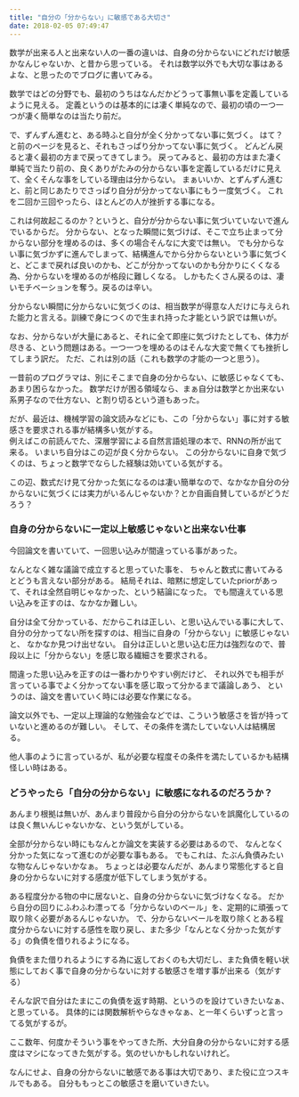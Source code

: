 ```yaml
---
title: "自分の「分からない」に敏感である大切さ"
date: 2018-02-05 07:49:47
---
```


数学が出来る人と出来ない人の一番の違いは、自身の分からないにどれだけ敏感かなんじゃないか、と昔から思っている。
それは数学以外でも大切な事はあるよな、と思ったのでブログに書いてみる。

数学ではどの分野でも、最初のうちはなんだかどうって事無い事を定義しているように見える。
定義というのは基本的には凄く単純なので、最初の頃の一つ一つが凄く簡単なのは当たり前だ。

で、ずんずん進むと、ある時ふと自分が全く分かってない事に気づく。
はて？と前のページを見ると、それもさっぱり分かってない事に気づく。
どんどん戻ると凄く最初の方まで戻ってきてしまう。
戻ってみると、最初の方はまた凄く単純で当たり前の、良くありがたみの分からない事を定義しているだけに見えて、全くそんな事をしている理由は分からない。
まぁいいか、とずんずん進むと、前と同じあたりでさっぱり自分が分かってない事にもう一度気づく。
これを二回か三回やったら、ほとんどの人が挫折する事になる。

これは何故起こるのか？というと、自分が分からない事に気づいていないで進んでいるからだ。
分からない、となった瞬間に気づけば、そこで立ち止まって分からない部分を埋めるのは、多くの場合そんなに大変では無い。
でも分からない事に気づかずに進んでしまって、結構進んでから分からないという事に気づくと、どこまで戻れば良いのかも、どこが分かってないのかも分かりにくくなる為、分からないを埋めるのが格段に難しくなる。
しかもたくさん戻るのは、凄いモチベーションを奪う。戻るのは辛い。

分からない瞬間に分からないに気づくのは、相当数学が得意な人だけに与えられた能力と言える。訓練で身につくので生まれ持った才能という訳では無いが。

なお、分からないが大量にあると、それに全て即座に気づけたとしても、体力が尽きる、という問題はある。一つ一つを埋めるのはそんな大変で無くても挫折してしまう訳だ。
ただ、これは別の話（これも数学の才能の一つと思う）。

一昔前のプログラマは、別にそこまで自身の分からない、に敏感じゃなくても、あまり困らなかった。
数学だけが困る領域なら、まぁ自分は数学とか出来ない系男子なので仕方ない、と割り切るという道もあった。  

だが、最近は、機械学習の論文読みなどにも、この「分からない」事に対する敏感さを要求される事が結構多い気がする。  
例えばこの前読んでた、深層学習による自然言語処理の本で、RNNの所が出て来る。
いまいち自分はこの辺が良く分からない。
この分からないに自身で気づくのは、ちょっと数学でならした経験は効いている気がする。

この辺、数式だけ見て分かった気になるのは凄い簡単なので、なかなか自分の分からないに気づくには実力がいるんじゃないか？とか自画自賛しているがどうだろう？

### 自身の分からないに一定以上敏感じゃないと出来ない仕事

今回論文を書いていて、一回思い込みが間違っている事があった。

なんとなく雑な議論で成立すると思っていた事を、
ちゃんと数式に書いてみるとどうも言えない部分がある。
結局それは、暗黙に想定していたpriorがあって、それは全然自明じゃなかった、という結論になった。
でも間違えている思い込みを正すのは、なかなか難しい。

自分は全て分かっている、だからこれは正しい、と思い込んでいる事に大して、
自分の分かってない所を探すのは、相当に自身の「分からない」に敏感じゃないと、
なかなか見つけ出せない。
自分は正しいと思い込む圧力は強烈なので、普段以上に「分からない」を感じ取る繊細さを要求される。

間違った思い込みを正すのは一番わかりやすい例だけど、
それ以外でも相手が言っている事でよく分かってない事を感じ取って分かるまで議論しあう、
というのは、論文を書いていく時には必要な作業になる。

論文以外でも、一定以上理論的な勉強会などでは、こういう敏感さを皆が持っていないと進めるのが難しい。
そして、その条件を満たしていない人は結構居る。

他人事のように言っているが、私が必要な程度その条件を満たしているかも結構怪しい時はある。

### どうやったら「自分の分からない」に敏感になれるのだろうか？

あんまり根拠は無いが、あんまり普段から自分の分からないを誤魔化しているのは良く無いんじゃないかな、という気がしている。

全部が分からない時にもなんとか論文を実装する必要はあるので、
なんとなく分かった気になって進むのが必要な事もある。
でもこれは、たぶん負債みたいな物なんじゃないかなぁ。
ちょっとは必要なんだが、あんまり常態化すると自身の分からないに対する感度が低下してしまう気がする。

ある程度分かる物の中に居ないと、自身の分からないに気づけなくなる。
だから自分の回りにふわふわ漂ってる「分からないのベール」を、定期的に頑張って取り除く必要があるんじゃないか。
で、分からないベールを取り除くとある程度分からないに対する感性を取り戻し、また多少「なんとなく分かった気がする」の負債を借りれるようになる。

負債をまた借りれるようにする為に返しておくのも大切だし、また負債を軽い状態にしておく事で自身の分からないに対する敏感さを増す事が出来る（気がする）

そんな訳で自分はたまにこの負債を返す時期、というのを設けていきたいなぁ、と思っている。
具体的には関数解析やらなきゃなぁ、と一年くらいずっと言ってる気がするが。

ここ数年、何度かそういう事をやってきた所、大分自身の分からないに対する感度はマシになってきた気がする。気のせいかもしれないけれど。

なんにせよ、自身の分からないに敏感である事は大切であり、また役に立つスキルでもある。
自分ももっとこの敏感さを磨いていきたい。
